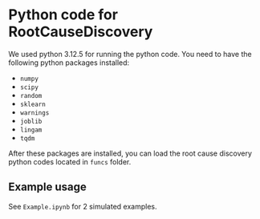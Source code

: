# Python code for RootCauseDiscovery

We used python 3.12.5 for running the python code. You need to have the following python packages installed: 
+ `numpy`
+ `scipy`
+ `random`
+ `sklearn`
+ `warnings`
+ `joblib`
+ `lingam`
+ `tqdm`

After these packages are installed, you can load the root cause discovery python codes located in `funcs` folder. 

## Example usage

See `Example.ipynb` for 2 simulated examples. 
